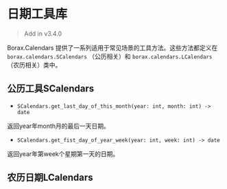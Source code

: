 # 日期工具库

> Add in v3.4.0

Borax.Calendars 提供了一系列适用于常见场景的工具方法。这些方法都定义在 `borax.calendars.SCalendars` （公历相关）和 `borax.calendars.LCalendars` （农历相关）类中。



## 公历工具SCalendars

- `SCalendars.get_last_day_of_this_month(year: int, month: int) -> date`

返回year年month月的最后一天日期。

- `SCalendars.get_fist_day_of_year_week(year: int, week: int) -> date`

返回year年第week个星期第一天的日期。



## 农历日期LCalendars

